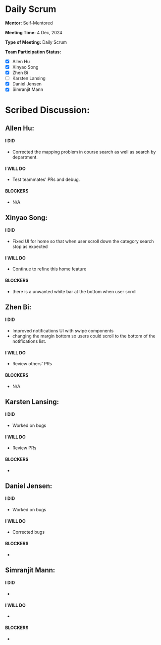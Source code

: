 # Daily Scrum

**Mentor:** Self-Mentored

**Meeting Time:** 4 Dec, 2024

**Type of Meeting:** Daily Scrum

**Team Participation Status:** 
- [x] Allen Hu 
- [x] Xinyao Song 
- [x] Zhen Bi 
- [ ] Karsten Lansing 
- [x] Daniel Jensen 
- [x] Simranjit Mann 

# **Scribed Discussion:**

## **Allen Hu:**  
#### **I DID**  
- Corrected the mapping problem in course search as well as search by department. 

#### **I WILL DO**  
- Test teammates' PRs  and debug. 

#### **BLOCKERS**  
- N/A

## **Xinyao Song:**  
#### **I DID**  
- Fixed UI for home so that when user scroll down the category search stop as expected 

#### **I WILL DO**  
- Continue to refine this home feature 

#### **BLOCKERS**  
- there is a unwanted white bar at the bottom when user scroll 

## **Zhen Bi:**  
#### **I DID**  
- Improved notifications UI with swipe components
- changing the margin bottom so users could scroll to the bottom of the notifications list.

#### **I WILL DO**  
- Review others' PRs

#### **BLOCKERS**  
- N/A

## **Karsten Lansing:**  
#### **I DID**  
- Worked on bugs

#### **I WILL DO**  
- Review PRs

#### **BLOCKERS**  
- 

## **Daniel Jensen:**  
#### **I DID**  
- Worked on bugs

#### **I WILL DO**  
- Corrected bugs

#### **BLOCKERS**  
-

## **Simranjit Mann:**  
#### **I DID**  
- 

#### **I WILL DO**  
- 

#### **BLOCKERS**  
-

